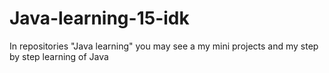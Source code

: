 # Java-learning-15-idk
In repositories "Java learning" you may see a my mini projects and my step by step learning of Java
